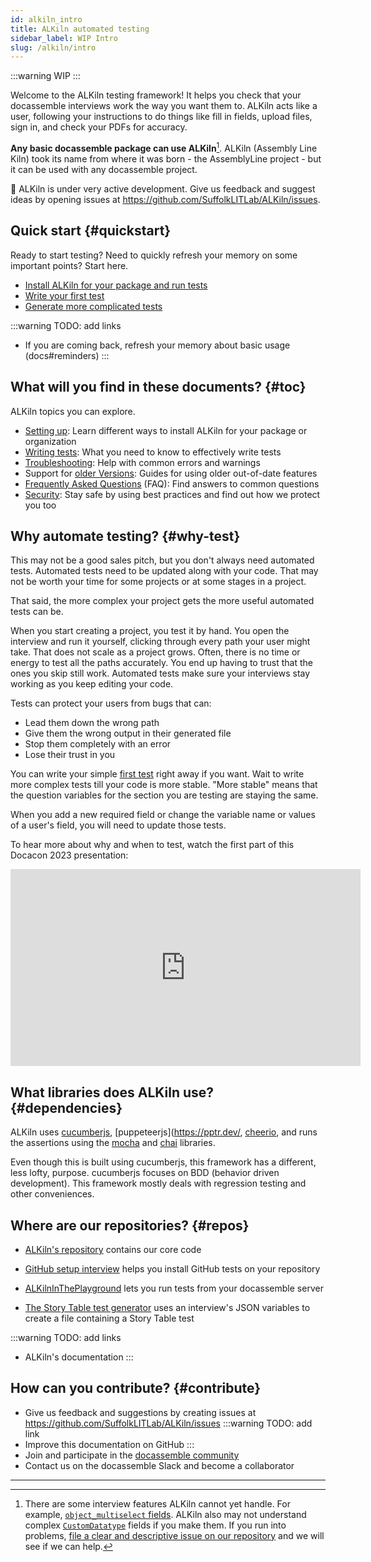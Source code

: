 ```yaml
---
id: alkiln_intro
title: ALKiln automated testing
sidebar_label: WIP Intro
slug: /alkiln/intro
---
```



:::warning
WIP
:::

<!-- Move to /docs
## Refresher

Some quick refreshers for those who need it.

1. You write and edit `.feature` test files in your Sources folder.
1. There are some fields ALKiln cannot yet handle, including `object`-type fields, like `object_multiselect`.
1. By default, each Step or field may only take 30 seconds. You can change that with the "the maximum seconds" Step listed in the Steps.
1. If you're using GitHub, tests are run when anyone commits to GitHub.
1. Tests can download docx files, but humans have to review them to see if they've come out right.
1. You will be able to see pictures and the HTML of pages that errored. In GitHub, you can download them from the zip file in [the Action's artifact section](https://docs.github.com/en/actions/managing-workflow-runs/downloading-workflow-artifacts).
1. ALKiln also creates test reports. In GitHub, you can download them in the same place.
 -->


Welcome to the ALKiln testing framework! It helps you check that your docassemble interviews work the way you want them to. ALKiln acts like a user, following your instructions to do things like fill in fields, upload files, sign in, and check your PDFs for accuracy.

**Any basic docassemble package can use ALKiln**[^1]. ALKiln (Assembly Line Kiln) took its name from where it was born - the AssemblyLine project - but it can be used with any docassemble project.<!-- It does come with features that are especially useful for AssemblyLine users.-->

🚧 ALKiln is under very active development. Give us feedback and suggest ideas by opening issues at https://github.com/SuffolkLITLab/ALKiln/issues.


## Quick start {#quickstart}

Ready to start testing? Need to quickly refresh your memory on some important points? Start here.

<!-- Change "install" to "setup"? -->
- [Install ALKiln for your package and run tests](setup#recommended-setup)
- [Write your first test](setup#first-test)
- [Generate more complicated tests](https://plocket.github.io/alkiln_story/) <!-- (docs#generator) -->

:::warning TODO: add links
- If you are coming back, refresh your memory about basic usage (docs#reminders)
:::


## What will you find in these documents? {#toc}

ALKiln topics you can explore.

<!-- Change "setup" to "install"? -->
- [Setting up](setup): Learn different ways to install ALKiln for your package or organization <!-- (setup and running tests and first test, maybe advanced pros and cons of setup) -->
- [Writing tests](writing): What you need to know to effectively write tests
- [Troubleshooting](trouble): Help with common errors and warnings <!-- (errors, maybe in FAQ?) -->
- Support for [older Versions](old): Guides for using older out-of-date features
- [Frequently Asked Questions](writing#faq) (FAQ): Find answers to common questions
- [Security](security): Stay safe by using best practices and find out how we protect you too <!-- if you're going to mess with more complex workflows, read this section about GitHub security for workflows -->


## Why automate testing? {#why-test}

This may not be a good sales pitch, but you don't always need automated tests. Automated tests need to be updated along with your code. That may not be worth your time for some projects or at some stages in a project.

That said, the more complex your project gets the more useful automated tests can be.

When you start creating a project, you test it by hand. You open the interview and run it yourself, clicking through every path your user might take. That does not scale as a project grows. Often, there is no time or energy to test all the paths accurately. You end up having to trust that the ones you skip still work. Automated tests make sure your interviews stay working as you keep editing your code.

<!-- Automated tests make sure you know when you break something. -->

Tests can protect your users from bugs that can:

- Lead them down the wrong path
- Give them the wrong output in their generated file
- Stop them completely with an error
- Lose their trust in you

You can write your simple [first test](setup#first-test) right away if you want. Wait to write more complex tests till your code is more stable. "More stable" means that the question variables for the section you are testing are staying the same.

When you add a new required field or change the variable name or values of a user's field, you will need to update those tests.

To hear more about why and when to test, watch the first part of this Docacon 2023 presentation:

<iframe width="560" height="315" src="https://www.youtube-nocookie.com/embed/TcLFA9a1bHs" title="Assembly Line Kiln testing framework at Docacon 2023 - Why test?" frameborder="0" allow="accelerometer; clipboard-write; encrypted-media; gyroscope; picture-in-picture; web-share; fullscreen" allowfullscreen></iframe>

<!-- Other tools that can help with problems managing running interviews: (maybe another section)
- When there's an error, give your users their data so they haven't wasted their time
- Get alerts when your server goes down
- Check that specific interviews are still running
 -->

## What libraries does ALKiln use? {#dependencies}

ALKiln uses [cucumberjs](https://cucumber.io/), [puppeteerjs](https://pptr.dev/, [cheerio](https://cheerio.js.org/), and runs the assertions using the [mocha](https://mochajs.org/) and [chai](https://www.chaijs.com/) libraries.

Even though this is built using cucumberjs, this framework has a different, less lofty, purpose. cucumberjs focuses on BDD (behavior driven development). This framework mostly deals with regression testing and other conveniences.


## Where are our repositories? {#repos}

- [ALKiln's repository](https://github.com/SuffolkLITLab/ALKiln) contains our core code
- [GitHub setup interview](https://github.com/SuffolkLITLab/docassemble-ALKilnSetup) helps you install GitHub tests on your repository
- [ALKilnInThePlayground](https://github.com/SuffolkLITLab/docassemble-ALKilnInThePlayground) lets you run tests from your docassemble server

- [The Story Table test generator](https://github.com/plocket/alkiln_story) uses an interview's JSON variables to create a file containing a Story Table test

:::warning TODO: add links
- ALKiln's documentation
:::


## How can you contribute? {#contribute}

<!-- Keep it simple. Just 2 repos -->
- Give us feedback and suggestions by creating issues at https://github.com/SuffolkLITLab/ALKiln/issues
:::warning TODO: add link
- Improve this documentation on GitHub
:::
- Join and participate in the [docassemble community](https://docassemble.org/docs/support.html#slack)
- Contact us on the docassemble Slack and become a collaborator


<!-- - [Fork](https://docs.github.com/en/pull-requests/collaborating-with-pull-requests/working-with-forks/fork-a-repo#forking-a-repository) [our repositories](#repos), edit them, and make pull requests -->

<!--
If we want people to file different issues for different repos (which I think is too complex):
- ALKiln in general and GitHub-based tests/workflows
- ALKiln in the Playground
- Setup
- Edit ALKiln documentation
 -->

---

[^1]: There are some interview features ALKiln cannot yet handle. For example, [`object_multiselect` fields](https://docassemble.org/docs/fields.html#object_multiselect). ALKiln also may not understand complex [`CustomDatatype`](https://docassemble.org/docs/fields.html#custom%20datatype) fields if you make them. If you run into problems, [file a clear and descriptive issue on our repository](https://github.com/SuffolkLITLab/ALKiln/issues) and we will see if we can help.
